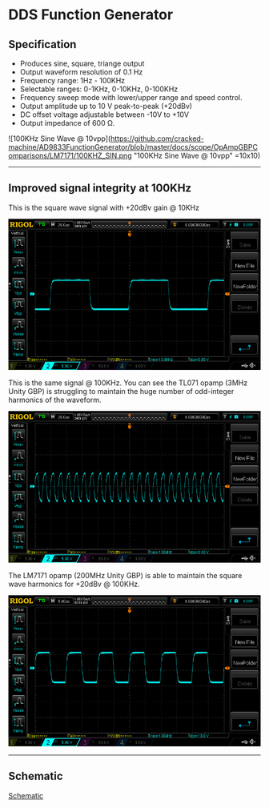 # DDS Function Generator
## Specification
- Produces sine, square, triange output
- Output waveform resolution of 0.1 Hz
- Frequency range: 1Hz - 100KHz
- Selectable ranges: 0-1KHz, 0-10KHz, 0-100KHz
- Frequency sweep mode with lower/upper range and speed control.
- Output amplitude up to 10 V peak-to-peak (+20dBv)
- DC offset voltage adjustable between -10V to +10V
- Output impedance of 600 Ω.

![100KHz Sine Wave @ 10vpp](https://github.com/cracked-machine/AD9833FunctionGenerator/blob/master/docs/scope/OpAmpGBPComparisons/LM7171/100KHZ_SIN.png "100KHz Sine Wave @ 10vpp" =10x10)

---

## Improved signal integrity at 100KHz
This is the square wave signal with +20dBv gain @ 10KHz

![10KHz Square Wave @ 10vpp using TL071 Opamp](https://github.com/cracked-machine/AD9833FunctionGenerator/blob/master/docs/scope/OpAmpGBPComparisons/TLO7/10KHZ_SQ.png)

This is the same signal @ 100KHz. You can see the TL071 opamp (3MHz Unity GBP) is struggling to maintain the huge number of odd-integer harmonics of the waveform.

![100KHz Square Wave @ 10vpp using TL071 Opamp](https://github.com/cracked-machine/AD9833FunctionGenerator/blob/master/docs/scope/OpAmpGBPComparisons/TLO7/100KHZ_SQ.png)

The LM7171 opamp (200MHz Unity GBP) is able to maintain the square wave harmonics for +20dBv @ 100KHz.  

![100KHz Square Wave @ 10vpp using LM7171](https://github.com/cracked-machine/AD9833FunctionGenerator/blob/master/docs/scope/OpAmpGBPComparisons/LM7171/100KHZ_SQ.png)

---

## Schematic
[Schematic](https://github.com/cracked-machine/AD9833FunctionGenerator/blob/master/docs/Schematic/AD9833FunctionGenerator.pdf)

